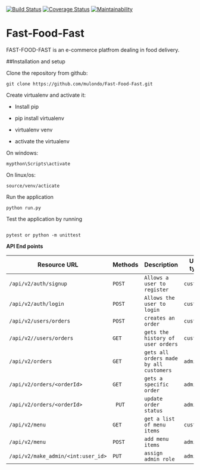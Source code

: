 [![Build Status](https://travis-ci.org/mulondo/Fast-Food-Fast.svg?branch=ft-challenge-three)](https://travis-ci.org/mulondo/Fast-Food-Fast) [![Coverage Status](https://coveralls.io/repos/github/mulondo/Fast-Food-Fast/badge.svg?branch=ft-challenge-three)](https://coveralls.io/github/mulondo/Fast-Food-Fast?branch=ft-challenge-three) [![Maintainability](https://api.codeclimate.com/v1/badges/ed9209343cc8dbd0879d/maintainability)](https://codeclimate.com/github/mulondo/Fast-Food-Fast/maintainability)
# Fast-Food-Fast
FAST-FOOD-FAST is an e-commerce platfrom dealing in food delivery.

##Installation and setup

Clone the repository from github:<br/>

```
git clone https://github.com/mulondo/Fast-Food-Fast.git

```
Create virtualenv and activate it:

- Install pip

- pip install virtualenv

- virtualenv venv

- activate the virtualenv<br/>

On windows:

```
mypthon\Scripts\activate 

```
On linux/os:

```
source/venv/acticate

```

Run the application

```
python run.py
```
Test the application by running

```

pytest or python -m unittest

```

**API End points**
 
|Resource URL|Methods   |Description|User type|Authentication|
|----------------|------------|-------------|-------------|-------------|
|`/api/v2/auth/signup`|`POST`|`Allows a user to register`|`customer`|`jwt`|
|`/api/v2/auth/login`|`POST`|`Allows the user to login`|`customer`|`jwt`|
|`/api/v2/users/orders`|`POST`|`creates an order`|`customer`|`jwt`|
|`/api/v2//users/orders `|`GET`|`gets the history of user orders`|`customer`|`jwt`|
|`/api/v2/orders`|`GET`|`gets all orders made by all customers`|`admin`|`jwt`|
|`/api/v2/orders/<orderId>`|`GET`|`gets a specific order`|`admin`|`jwt`|
|`/api/v2/​orders/<orderId>`|` PUT`|`update order status`|`admin`|`jwt`|
|`/api/v2/menu`|`GET`|`get a list of menu items`|`customer`|`jwt`|
|`/api/v2/menu`|`POST`|`add menu items`|`admin`|`jwt`|
|`/api/v2/make_admin/<int:user_id>`|`PUT`|`assign admin role`|`admin`|`jwt`|
